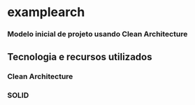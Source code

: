 # examplearch

### Modelo inicial de projeto usando Clean Architecture

## Tecnologia e recursos utilizados

### Clean Architecture
### SOLID

